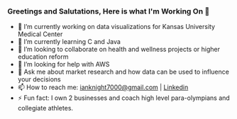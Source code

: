 ### Greetings and Salutations, Here is what I'm Working On 👋

- 🔭 I’m currently working on data visualizations for Kansas University Medical Center 
- 🌱 I’m currently learning C and Java
- 👯 I’m looking to collaborate on health and wellness projects or higher education reform
- 🤔 I’m looking for help with AWS
- 💬 Ask me about market research and how data can be used to influence your decisions
- 📫 How to reach me: ianknight7000@gmail.com | [Linkedin](https://linkedin.com/in/ianknight480/)
- ⚡ Fun fact: I own 2 businesses and coach high level para-olympians and collegiate athletes. 

